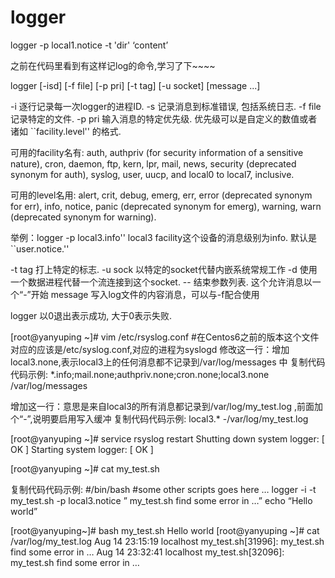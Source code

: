 # logger
logger -p local1.notice -t 'dir' ‘content’

之前在代码里看到有这样记log的命令,学习了下~~~~

logger [-isd] [-f file] [-p pri] [-t tag] [-u socket] [message ...]

-i 逐行记录每一次logger的进程ID.
-s 记录消息到标准错误, 包括系统日志.
-f file 记录特定的文件.
-p pri 输入消息的特定优先级. 优先级可以是自定义的数值或者诸如 ``facility.level'' 的格式.

可用的facility名有: auth, authpriv (for security information of a
sensitive nature), cron, daemon, ftp, kern, lpr, mail, news, security
(deprecated synonym for auth), syslog, user, uucp, and local0 to local7,
inclusive.

可用的level名用: alert, crit, debug, emerg, err, error (deprecated
synonym for err), info, notice, panic (deprecated synonym for emerg),
warning, warn (deprecated synonym for warning).

举例：logger -p local3.info'' local3 facility这个设备的消息级别为info. 默认是 ``user.notice.''

-t tag 打上特定的标志.
-u sock 以特定的socket代替内嵌系统常规工作
-d 使用一个数据进程代替一个流连接到这个socket.
-- 结束参数列表. 这个允许消息以一个“-”开始
message 写入log文件的内容消息，可以与-f配合使用

logger 以0退出表示成功, 大于0表示失败.

[root@yanyuping ~]# vim /etc/rsyslog.conf #在Centos6之前的版本这个文件对应的应该是/etc/syslog.conf,对应的进程为syslogd
修改这一行：增加local3.none,表示local3上的任何消息都不记录到/var/log/messages 中
复制代码代码示例:
*.info;mail.none;authpriv.none;cron.none;local3.none /var/log/messages


增加这一行：意思是来自local3的所有消息都记录到/var/log/my_test.log ,前面加个“-”,说明要启用写入缓冲
复制代码代码示例:
local3.* -/var/log/my_test.log

[root@yanyuping ~]# service rsyslog restart
Shutting down system logger: [ OK ]
Starting system logger: [ OK ]

[root@yanyuping ~]# cat my_test.sh
 
复制代码代码示例:
#/bin/bash
#some other scripts goes here …
logger -i -t my_test.sh -p local3.notice ” my_test.sh find some error in …”
echo “Hello world”
 
[root@yanyuping~]# bash my_test.sh
Hello world
[root@yanyuping ~]# cat /var/log/my_test.log
Aug 14 23:15:19 localhost my_test.sh[31996]: my_test.sh find some error in …
Aug 14 23:32:41 localhost my_test.sh[32096]: my_test.sh find some error in …
